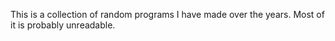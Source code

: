 This is a collection of random programs I have made over the years. Most of it is probably unreadable.
